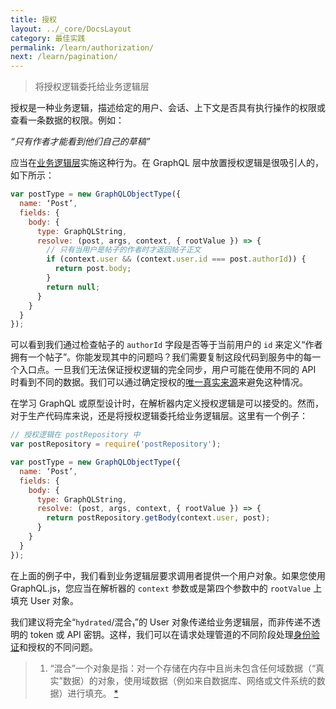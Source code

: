 ```yaml
---
title: 授权
layout: ../_core/DocsLayout
category: 最佳实践
permalink: /learn/authorization/
next: /learn/pagination/
---
```


> 将授权逻辑委托给业务逻辑层

授权是一种业务逻辑，描述给定的用户、会话、上下文是否具有执行操作的权限或查看一条数据的权限。例如：

*“只有作者才能看到他们自己的草稿”*

应当在[业务逻辑层](/learn/thinking-in-graphs/#business-logic-layer)实施这种行为。在 GraphQL 层中放置授权逻辑是很吸引人的，如下所示：

```javascript
var postType = new GraphQLObjectType({
  name: ‘Post’,
  fields: {
    body: {
      type: GraphQLString,
      resolve: (post, args, context, { rootValue }) => {
        // 只有当用户是帖子的作者时才返回帖子正文
        if (context.user && (context.user.id === post.authorId)) {
          return post.body;
        }
        return null;
      }
    }
  }
});
```

可以看到我们通过检查帖子的 `authorId` 字段是否等于当前用户的 `id` 来定义“作者拥有一个帖子”。你能发现其中的问题吗？我们需要复制这段代码到服务中的每一个入口点。一旦我们无法保证授权逻辑的完全同步，用户可能在使用不同的 API 时看到不同的数据。我们可以通过确定授权的[唯一真实来源](/learn/thinking-in-graphs/#business-logic-layer)来避免这种情况。

在学习 GraphQL 或原型设计时，在解析器内定义授权逻辑是可以接受的。然而，对于生产代码库来说，还是将授权逻辑委托给业务逻辑层。这里有一个例子：

```javascript
// 授权逻辑在 postRepository 中
var postRepository = require('postRepository');

var postType = new GraphQLObjectType({
  name: ‘Post’,
  fields: {
    body: {
      type: GraphQLString,
      resolve: (post, args, context, { rootValue }) => {
        return postRepository.getBody(context.user, post);
      }
    }
  }
});
```

在上面的例子中，我们看到业务逻辑层要求调用者提供一个用户对象。如果您使用 GraphQL.js，您应当在解析器的 `context` 参数或是第四个参数中的 `rootValue` 上填充 User 对象。

我们建议将完全“`hydrated`/混合₁”的 User 对象传递给业务逻辑层，而非传递不透明的 token 或 API 密钥。这样，我们可以在请求处理管道的不同阶段处理[身份验证](/graphql-js/authentication-and-express-middleware/)和授权的不同问题。

> 1. “混合”一个对象是指：对一个存储在内存中且尚未包含任何域数据（“真实”数据）的对象，使用域数据（例如来自数据库、网络或文件系统的数据）进行填充。 [\*](https://stackoverflow.com/questions/6991135/what-does-it-mean-to-hydrate-an-object)
